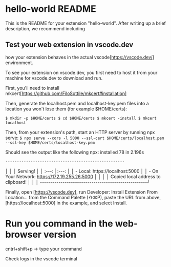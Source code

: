 # hello-world README

This is the README for your extension "hello-world". After writing up a brief description, we recommend including 

## Test your web extension in vscode.dev

how your extension behaves in the actual vscode[https://vscode.dev/] environment.

To see your extension on vscode.dev, you first need to host it from your machine for vscode.dev to download and run.

First, you'll need to install mkcert[https://github.com/FiloSottile/mkcert#installation]

Then, generate the localhost.pem and localhost-key.pem files into a location you won't lose them (for example $HOME/certs):

`
    $ mkdir -p $HOME/certs
    $ cd $HOME/certs
    $ mkcert -install
    $ mkcert localhost
`

Then, from your extension's path, start an HTTP server by running npx serve:
`$ npx serve --cors -l 5000 --ssl-cert $HOME/certs/localhost.pem --ssl-key $HOME/certs/localhost-key.pem`

Should see the output like the following 
npx: installed 78 in 2.196s
    
    ----------------------------------------------------
   │                                                    │
   │   Serving!                                         │
   │   :---: | :---:                                               │
   │   - Local:            https://localhost:5000       │
   │   - On Your Network:  https://172.19.255.26:5000   │
   │                                                    │
   │   Copied local address to clipboard!               │
   │                                                    │
    ----------------------------------------------------┘

   Finally, open [https://vscode.dev], run Developer: Install Extension From Location... from the Command Palette (⇧⌘P), paste the URL from above, [https://localhost:5000] in the example, and select Install.

   # Run you command in the web-browser version

   cntrl+shift+p -> type your command

   Check logs in the vscode terminal